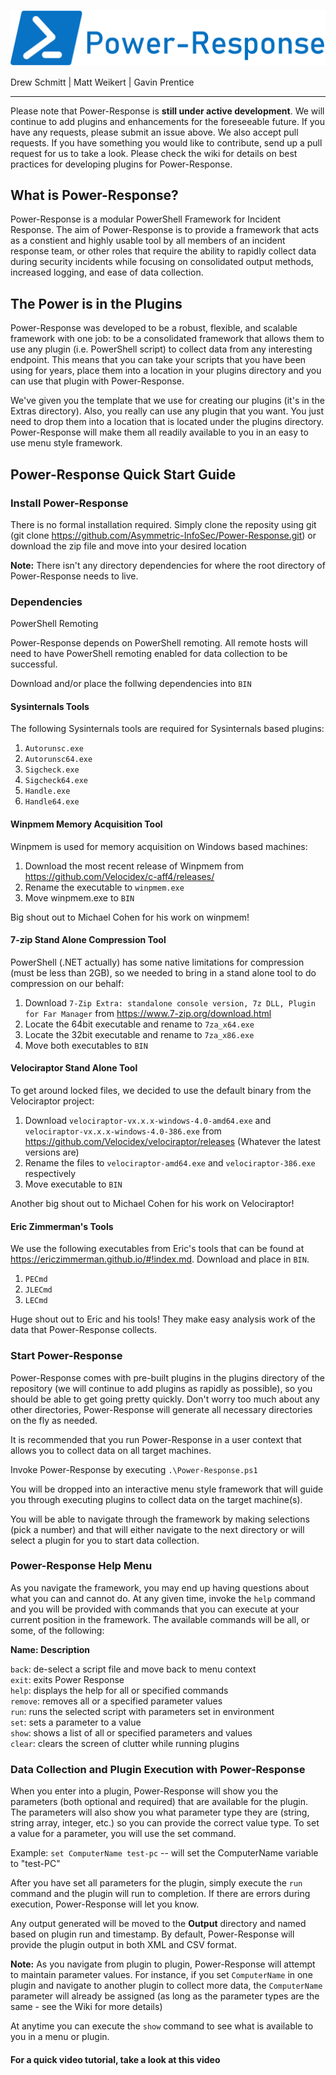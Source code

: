 ![alt text](https://github.com/Asymmetric-InfoSec/Power-Response/blob/master/Extras/PR_Logo.PNG "Sweet Power-Response Logo")

Drew Schmitt | Matt Weikert | Gavin Prentice
________________________________________________________________________________________________

Please note that Power-Response is **still under active development**. We will continue to add plugins and enhancements for the foreseeable future. If you have any requests, please submit an issue above. We also accept pull requests. If you have something you would like to contribute, send up a pull request for us to take a look. Please check the wiki for details on best practices for developing plugins for Power-Response.

## What is Power-Response?

Power-Response is a modular PowerShell Framework for Incident Response. The aim of Power-Response is to provide a framework that acts as a constient and highly usable tool by all members of an incident response team, or other roles that require the ability to rapidly collect data during security incidents while focusing on consolidated output methods, increased logging, and ease of data collection. 

## The Power is in the Plugins

Power-Response was developed to be a robust, flexible, and scalable framework with one job: to be a consolidated framework that allows them to use any plugin (i.e. PowerShell script) to collect data from any interesting endpoint. This means that you can take your scripts that you have been using for years, place them into a location in your plugins directory and you can use that plugin with Power-Response. 

We've given you the template that we use for creating our plugins (it's in the Extras directory). Also, you really can use any plugin that you want. You just need to drop them into a location that is located under the plugins directory. Power-Response will make them all readily available to you in an easy to use menu style framework.

## Power-Response Quick Start Guide

### Install Power-Response

There is no formal installation required. Simply clone the reposity using git (git clone https://github.com/Asymmetric-InfoSec/Power-Response.git) or download the zip file and move into your desired location

**Note:** There isn't any directory dependencies for where the root directory of Power-Response needs to live.

### Dependencies

PowerShell Remoting

Power-Response depends on PowerShell remoting. All remote hosts will need to have PowerShell remoting enabled for data collection to be successful.

Download and/or place the follwing dependencies into `BIN`

#### Sysinternals Tools

The following Sysinternals tools are required for Sysinternals based plugins:

1. `Autorunsc.exe`
2. `Autorunsc64.exe`
3. `Sigcheck.exe`
4. `Sigcheck64.exe`
5. `Handle.exe`
6. `Handle64.exe`

#### Winpmem Memory Acquisition Tool

Winpmem is used for memory acquisition on Windows based machines:

1. Download the most recent release of Winpmem from https://github.com/Velocidex/c-aff4/releases/
2. Rename the executable to `winpmem.exe`
3. Move winpmem.exe to `BIN`

Big shout out to Michael Cohen for his work on winpmem!

#### 7-zip Stand Alone Compression Tool

PowerShell (.NET actually) has some native limitations for compression (must be less than 2GB), so we needed to bring in a stand alone tool to do compression on our behalf:

1. Download `7-Zip Extra: standalone console version, 7z DLL, Plugin for Far Manager` from https://www.7-zip.org/download.html
2. Locate the 64bit executable and rename to `7za_x64.exe`
3. Locate the 32bit executable and rename to `7za_x86.exe`
4. Move both executables to `BIN`

#### Velociraptor Stand Alone Tool

To get around locked files, we decided to use the default binary from the Velociraptor project:

1. Download `velociraptor-vx.x.x-windows-4.0-amd64.exe` and `velociraptor-vx.x.x-windows-4.0-386.exe`
   from https://github.com/Velocidex/velociraptor/releases (Whatever the latest versions are)
2. Rename the files to `velociraptor-amd64.exe` and `velociraptor-386.exe` respectively
3. Move executable to `BIN`

Another big shout out to Michael Cohen for his work on Velociraptor!

#### Eric Zimmerman's Tools

We use the following executables from Eric's tools that can be found at https://ericzimmerman.github.io/#!index.md. Download and place in `BIN`.

1. `PECmd`
2. `JLECmd`
3. `LECmd`

Huge shout out to Eric and his tools! They make easy analysis work of the data that Power-Response collects.

### Start Power-Response

Power-Response comes with pre-built plugins in the plugins directory of the repository (we will continue to add plugins as rapidly as possible), so you should be able to get going pretty quickly. Don't worry too much about any other directories, Power-Response will generate all necessary directories on the fly as needed. 

It is recommended that you run Power-Response in a user context that allows you to collect data on all target machines. 

Invoke Power-Response by executing `.\Power-Response.ps1`

You will be dropped into an interactive menu style framework that will guide you through executing plugins to collect data on the target machine(s).

You will be able to navigate through the framework by making selections (pick a number) and that will either navigate to the next directory or will select a plugin for you to start data collection. 

### Power-Response Help Menu

As you navigate the framework, you may end up having questions about what you can and cannot do. At any given time, invoke the `help` command and you will be provided with commands that you can execute at your current position in the framework. The available commands will be all, or some, of the following:

**Name:   Description**

`back`: de-select a script file and move back to menu context  
`exit`: exits Power Response  
`help`: displays the help for all or specified commands  
`remove`: removes all or a specified parameter values  
`run`: runs the selected script with parameters set in environment  
`set`: sets a parameter to a value  
`show`: shows a list of all or specified parameters and values  
`clear`: clears the screen of clutter while running plugins  

### Data Collection and Plugin Execution with Power-Response

When you enter into a plugin, Power-Response will show you the parameters (both optional and required) that are available for the plugin. The parameters will also show you what parameter type they are (string, string array, integer, etc.) so you can provide the correct value type. To set a value for a parameter, you will use the set command.

Example: `set ComputerName test-pc` -- will set the ComputerName variable to "test-PC"

After you have set all parameters for the plugin, simply execute the `run` command and the plugin will run to completion. If there are errors during execution, Power-Response will let you know.

Any output generated will be moved to the **Output** directory and named based on plugin run and timestamp. By default, Power-Response will provide the plugin output in both XML and CSV format.

**Note:** As you navigate from plugin to plugin, Power-Response will attempt to maintain parameter values. For instance, if you set `ComputerName` in one plugin and navigate to another plugin to collect more data, the `ComputerName` parameter will already be assigned (as long as the parameter types are the same - see the Wiki for more details)

At anytime you can execute the `show` command to see what is available to you in a menu or plugin.

#### For a quick video tutorial, take a look at this video

